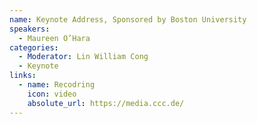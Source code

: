 ```yaml
---
name: Keynote Address, Sponsored by Boston University
speakers:
  - Maureen O’Hara
categories:
  - Moderator: Lin William Cong
  - Keynote
links:
  - name: Recodring
    icon: video
    absolute_url: https://media.ccc.de/
---
```


